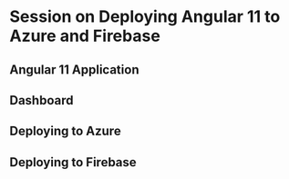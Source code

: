 # Session on Deploying Angular 11 to Azure and Firebase

## Angular 11 Application

## Dashboard

## Deploying to Azure

## Deploying to Firebase




